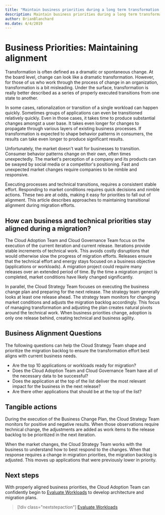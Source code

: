 ```yaml
---
title: "Maintain business priorities during a long term transformation process"
description: Maintain business priorities during a long term transformation process
author: BrianBlanchard
ms.date: 4/4/2019
---
```


# Business Priorities: Maintaining alignment

Transformation is often defined as a dramatic or spontaneous change. At the board level, change can look like a dramatic transformation. However, for those of us who work through the process of change in an organization, transformation is a bit misleading. Under the surface, transformation is really better described as a series of properly executed transitions from one state to another.

In some cases, rationalization or transition of a single workload can happen quickly. Sometimes groups of applications can even be transitioned relatively quickly. Even in those cases, it takes time to produce substantial changes amongst a user base. It takes even longer for changes to propagate through various layers of existing business processes. If transformation is expected to shape behavior patterns in consumers, the results can take even longer to produce significant results.

Unfortunately, the market doesn't wait for businesses to transition. Consumer behavior patterns change on their own, often times unexpectedly. The market's perception of a company and its products can be swayed by social media or a competitor's positioning. Fast and unexpected market changes require companies to be nimble and responsive.

Executing processes and technical transitions, requires a consistent stable effort. Responding to market conditions requires quick decisions and nimble actions. These two are at odds, making it easy for priorities to fall out of alignment. This article describes approaches to maintaining transitional alignment during migration efforts.

## How can business and technical priorities stay aligned during a migration?

The Cloud Adoption Team and Cloud Governance Team focus on the execution of the current iteration and current release. Iterations provide stable increments of technical work. This avoids costly disruptions that would otherwise slow the progress of migration efforts. Releases ensure that the technical effort and energy stays focused on a business objective (applications or workloads). A migration project could require many releases over an extended period of time. By the time a migration project is completed, market conditions have likely changed significantly.

In parallel, the Cloud Strategy Team focuses on executing the business change plan and preparing for the next release. The strategy team generally looks at least one release ahead. The strategy team monitors for changing market conditions and adjusts the migration backlog accordingly. This focus of managing transformation and adjusting the plan creates natural pivots around the technical work. When business priorities change, adoption is only one release behind, creating technical and business agility.

## Business Alignment Questions

The following questions can help the Cloud Strategy Team shape and prioritize the migration backlog to ensure the transformation effort best aligns with current business needs.

* Are the top 10 applications or workloads ready for migration?
* Does the Cloud Adoption Team and Cloud Governance Team have all of the necessary data to be successful?
* Does the application at the top of the list deliver the most relevant impact for the business in the next release?
* Are there other applications that should be at the top of the list?

## Tangible actions

During the execution of the Business Change Plan, the Cloud Strategy Team monitors for positive and negative results. When those observations require technical change, the adjustments are added as work items to the release backlog to be prioritized in the next iteration.

When the market changes, the Cloud Strategy Team works with the business to understand how to best respond to the changes. When that response requires a change in migration priorities, the migration backlog is adjusted. This moves up applications that were previously lower in priority.

## Next steps

With properly aligned business priorities, the Cloud Adoption Team can confidently begin to [Evaluate Workloads](./evaluate.md) to develop architecture and migration plans.

> [!div class="nextstepaction"]
> [Evaluate Workloads](./evaluate.md)